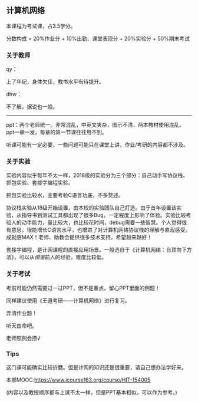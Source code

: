 ## 计算机网络

本课程为考试课，占3.5学分。

分数构成 = 20%作业分 + 10%出勤、课堂表现分 + 20%实验分 + 50%期末考试

### 关于教师

qy：

上了年纪，身体欠佳，教书水平有待提升。

dhw：

不了解，据说也一般。

----

ppt：两个老师统一。非常混乱，中英文夹杂，图示不清，两本教材使用混乱。ppt一章一发，每章的第一节课往往用不到。

听课可能有一定必要，一些问题可能只在课堂上讲，作业/考研的内容都不涉及。

### 关于实验

实验内容似乎每年不太一样，2018级的实验分为三个部分：自己动手写协议栈、抓包实验、套接字编程实验。

抓包实验比较水，主要考验C语言功底，不多赘述。

协议栈实验从18级开始设置，由本校的实验团队自己打造。由于首年设置该实验，从指导书到测试工具都出现了很多Bug，一定程度上影响了体验。实验比较考验人的动手能力，量比较大，也比较花时间，debug需要一些智慧。个人觉得很有意思，很能增长C语言水平，也增进了对计算机网络协议栈的理解与直观感受。成就感MAX！老师、助教会提供很多技术支持。希望越来越好！

套接字编程，是计网课程的直接应用场景。一般选自于《计算机网络：自顶向下方法》，可以从*借鉴*前人的经验，难度比较低。

### 关于考试

考前可能仍然需要过一过PPT，但不是重点。留心PPT里面的例题！

同样建议使用《王道考研——计算机网络》进行复习。

弄清作业题！

听天由命吧。

老师照例会捞√

### Tips

这门课可能确实比较折磨。但是计网的知识还是很重要，请自己想办法学好来。

本部MOOC:https://www.icourse163.org/course/HIT-154005

(内容以及教授顺序都与上课不太一样，但是PPT基本相似，可以作为参考。)



